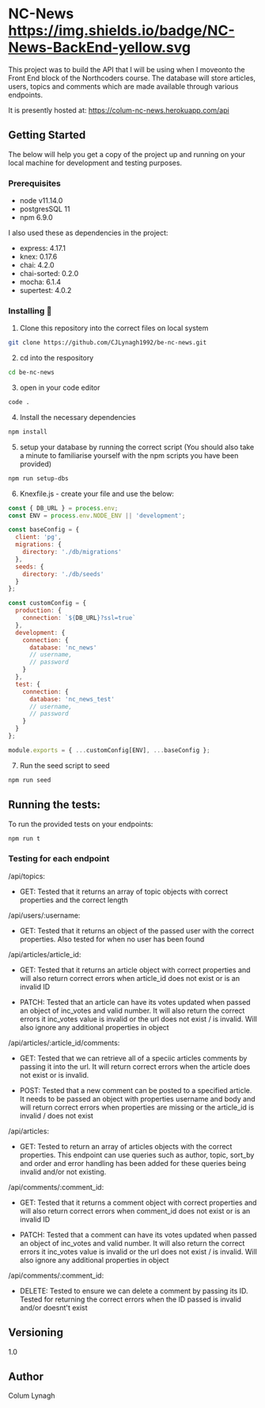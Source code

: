 # NC-News https://img.shields.io/badge/NC-News-BackEnd-yellow.svg

This project was to build the API that I will be using when I moveonto the Front End block of the Northcoders course. The database will store articles, users, topics and comments which are made available through various endpoints.

It is presently hosted at: https://colum-nc-news.herokuapp.com/api

## Getting Started

The below will help you get a copy of the project up and running on your local machine for development and testing purposes.

### Prerequisites

- node v11.14.0
- postgresSQL 11
- npm 6.9.0

I also used these as dependencies in the project:

- express: 4.17.1
- knex: 0.17.6
- chai: 4.2.0
- chai-sorted: 0.2.0
- mocha: 6.1.4
- supertest: 4.0.2

### Installing :vertical_traffic_light:

1. Clone this repository into the correct files on local system

```bash
git clone https://github.com/CJLynagh1992/be-nc-news.git
```

2. cd into the respository

```bash
cd be-nc-news
```

3. open in your code editor

```bash
code .
```

4. Install the necessary dependencies

```bash
npm install
```

5. setup your database by running the correct script (You should also take a minute to familiarise yourself with the npm scripts you have been provided)

```bash
npm run setup-dbs
```

6. Knexfile.js - create your file and use the below:

```js
const { DB_URL } = process.env;
const ENV = process.env.NODE_ENV || 'development';

const baseConfig = {
  client: 'pg',
  migrations: {
    directory: './db/migrations'
  },
  seeds: {
    directory: './db/seeds'
  }
};

const customConfig = {
  production: {
    connection: `${DB_URL}?ssl=true`
  },
  development: {
    connection: {
      database: 'nc_news'
      // username,
      // password
    }
  },
  test: {
    connection: {
      database: 'nc_news_test'
      // username,
      // password
    }
  }
};

module.exports = { ...customConfig[ENV], ...baseConfig };
```

7. Run the seed script to seed

```bash
npm run seed
```

## Running the tests:

To run the provided tests on your endpoints:

```bash
npm run t
```

### Testing for each endpoint

/api/topics:

- GET: Tested that it returns an array of topic objects with correct properties and the correct length

/api/users/:username:

- GET: Tested that it returns an object of the passed user with the correct properties. Also tested for when no user has been found

/api/articles/article_id:

- GET: Tested that it returns an article object with correct properties and will also return correct errors when article_id does not exist or is an invalid ID

- PATCH: Tested that an article can have its votes updated when passed an object of inc_votes and valid number. It will also return the correct errors it inc_votes value is invalid or the url does not exist / is invalid. Will also ignore any additional properties in object

/api/articles/:article_id/comments:

- GET: Tested that we can retrieve all of a speciic articles comments by passing it into the url. It will return correct errors when the article does not exist or is invalid.

- POST: Tested that a new comment can be posted to a specified article. It needs to be passed an object with properties username and body and will return correct errors when properties are missing or the article_id is invalid / does not exist

/api/articles:

- GET: Tested to return an array of articles objects with the correct properties. This endpoint can use queries such as author, topic, sort_by and order and error handling has been added for these queries being invalid and/or not existing.

/api/comments/:comment_id:

- GET: Tested that it returns a comment object with correct properties and will also return correct errors when comment_id does not exist or is an invalid ID

- PATCH: Tested that a comment can have its votes updated when passed an object of inc_votes and valid number. It will also return the correct errors it inc_votes value is invalid or the url does not exist / is invalid. Will also ignore any additional properties in object

/api/comments/:comment_id:

- DELETE: Tested to ensure we can delete a comment by passing its ID. Tested for returning the correct errors when the ID passed is invalid and/or doesnt't exist

## Versioning

1.0

## Author

Colum Lynagh
